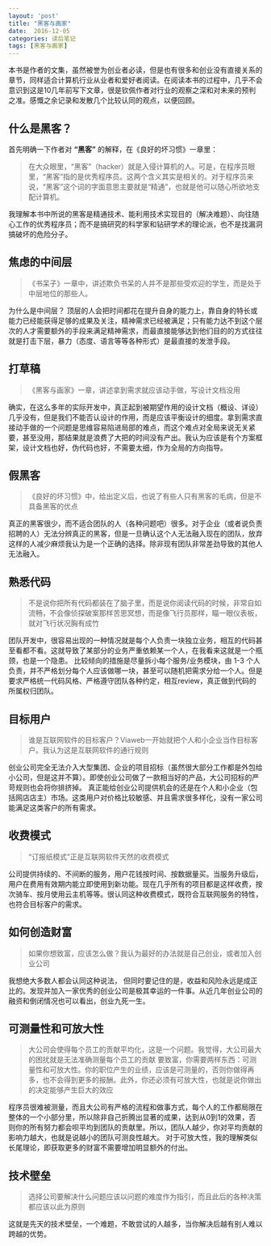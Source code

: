 ```yaml
---
layout: 'post'
title: "黑客与画家"
date:  2016-12-05
categories: 读后笔记
tags: [黑客与画家]
---
```


本书是作者的文集，虽然被誉为创业者必读，但是也有很多和创业没有直接关系的章节，同样适合计算机行业从业者和爱好者阅读。在阅读本书的过程中，几乎不会意识到这是10几年前写下文章，很是钦佩作者对行业的观察之深和对未来的预判之准。感慨之余记录和发散几个比较认同的观点，以便回顾。


## 什么是黑客？
首先明确一下作者对 **“黑客”** 的解释，在《良好的坏习惯》一章里：
> 在大众眼里，“黑客”（hacker）就是入侵计算机的人。可是，在程序员眼里，“黑客”指的是优秀程序员。这两个含义其实是相关的。对于程序员来说，“黑客”这个词的字面意思主要就是“精通”，也就是他可以随心所欲地支配计算机。

我理解本书中所说的黑客是精通技术、能利用技术实现目的（解决难题）、向往随心工作的优秀程序员；而不是搞研究的科学家和钻研学术的理论派，也不是找漏洞搞破坏的危险分子。

## 焦虑的中间层
> 《书呆子》一章中，讲述欺负书呆的人并不是那些受欢迎的学生，而是处于中层地位的那些人。

为什么是中间层？
顶层的人会把时间都花在提升自身的能力上，靠自身的特长或能力已经能获得足够的成果及关注，精神需求已经被满足；只有能力达不到这个层次的人才需要额外的手段来满足精神需求，而最直接能够达到他们目的的方式往往就是打击下层，暴力（态度、语言等等各种形式）是最直接的发泄手段。

## 打草稿
> 《黑客与画家》一章，讲述拿到需求就应该动手做，写设计文档没用

确实，在这么多年的实际开发中，真正起到被期望作用的设计文档（概设、详设）几乎没有，但是我们不能否认设计的作用，而是应该平衡设计的细度。拿到需求直接动手做的一个问题是思维容易陷进局部的难点，而这个难点对全局来说无关紧要，甚至没用，那结果就是浪费了大把的时间没有产出。我认为应该是有个方案框架，设计文档也好，伪代码也好，不需要太细，作为全局的方向指导。

## 假黑客
> 《良好的坏习惯》中，给出定义后，也说了有些人只有黑客的毛病，但是不具备黑客的优点

真正的黑客很少，而不适合团队的人（各种问题吧）很多。对于企业（或者说负责招聘的人）无法分辨真正的黑客，但是一旦确认这个人无法融入现在的团队，放弃这样的人减少麻烦我认为是一个正确的选择。除非现有团队非常差劲导致的其他人无法融入。

##  熟悉代码
> 不是说你把所有代码都装在了脑子里，而是说你阅读代码的时候，非常自如流畅，不会像侦探破案那样苦思冥想，而是像飞行员那样，瞄一眼仪表板，就对飞行状况胸有成竹

团队开发中，很容易出现的一种情况就是每个人负责一块独立业务，相互的代码甚至看都不看。这就导致了某部分的业务严重依赖某一个人，在我看来这就是一个瓶颈，也是一个隐患。
比较倾向的措施是尽量拆小每个服务/业务模块，由 1-3 个人负责，并不严格划分每个人应该做哪一块，甚至可以随机把需求分给一个人。但是要求严格统一代码风格、严格遵守团队各种约定，相互review，真正做到代码的所属权归团队。

## 目标用户
> 谁是互联网软件的目标客户？Viaweb一开始就把个人和小企业当作目标客户。我认为这是互联网软件的通行规则

创业公司完全无法介入大型集团、企业的项目招标（虽然很大部分工作都是外包给小公司，但是这并不算）。即使创业公司做了一款相当好的产品，大公司招标的严苛规则也会将你排挤掉。
真正能给创业公司提供机会的还是在个人和小企业（包括网店店主）市场。这类用户对价格比较敏感、并且需求很多样化，没有一家公司能满足这类客户的所有需求。

## 收费模式
> “订报纸模式”正是互联网软件天然的收费模式

公司提供持续的、不间断的服务，用户花钱按时间、按数据量买。当服务升级后，用户在费用有效期内能立即使用到新功能。现在几乎所有的项目都是这样收费，按次骑车、按月使用云主机等等。很认同这种收费模式，既符合互联网服务的特性，也符合目标客户的需求。

## 如何创造财富
> 如果你想致富，应该怎么做？我认为最好的办法就是自己创业，或者加入创业公司

我想绝大多数人都会认同这种说法， 但同时要记住的是，收益和风险永远是成正比的。发现并加入一家优秀的创业公司是极其幸运的一件事。从近几年创业公司的融资和倒闭情况也可以看出，创业九死一生。

## 可测量性和可放大性
> 大公司会使得每个员工的贡献平均化，这是一个问题。我觉得，大公司最大的困扰就是无法准确测量每个员工的贡献
> 要致富，你需要两样东西：可测量性和可放大性。你的职位产生的业绩，应该是可测量的，否则你做得再多，也不会得到更多的报酬。此外，你还必须有可放大性，也就是说你做出的决定能够产生巨大的效应

程序员很难被测量，而且大公司有严格的流程和做事方式，每个人的工作都局限在整体的一个小部分里，所以除非自己折腾出显著的成果，达到从0到1的效果，否则你的所有努力都会呗平均到团队的贡献里。所以，团队人越少，你对平均贡献的影响力越大，也就是说越小的团队可测良性越大。
对于可放大性，我的理解类似长尾理论，即获取更多的财富不需要增加明显额外的付出。

## 技术壁垒
> 选择公司要解决什么问题应该以问题的难度作为指引，而且此后的各种决策都应该以此为原则

这就是先天的技术壁垒，一个难题，不敢尝试的人越多，当你解决后越有别人难以跨越的优势。
